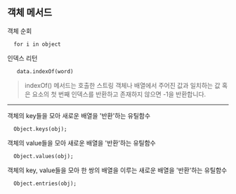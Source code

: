## 객체 메서드

객체 순회

      for i in object

인덱스 리턴

       data.indexOf(word)

> indexOf() 메서드는 호출한 스트링 객체나 배열에서
> 주어진 값과 일치하는 값 혹은 요소의 첫 번째 인덱스를 반환하고 존재하지 않으면 -1을 반환합니다.

---

객체의 key들을 모아 새로운 배열을 '반환'하는 유틸함수

      Object.keys(obj);

객체의 value들을 모아 새로운 배열을 '반환'하는 유틸함수

      Object.values(obj);

객체의 key, value들을 모아 한 쌍의 배열을 이루는 새로운 배열을 '반환'하는 유틸함수

      Object.entries(obj);

